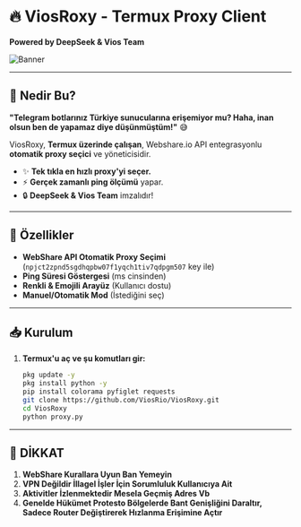 
# 🔥 ViosRoxy - Termux Proxy Client  
**Powered by DeepSeek & Vios Team**  

![Banner](https://i.hizliresim.com/abc123.jpg)  

---

## 📌 **Nedir Bu?**  
**"Telegram botlarınız Türkiye sunucularına erişemiyor mu? Haha, inan olsun ben de yapamaz diye düşünmüştüm!"** 😅  

ViosRoxy, **Termux üzerinde çalışan**, Webshare.io API entegrasyonlu **otomatik proxy seçici** ve yöneticisidir.  
- ✨ **Tek tıkla en hızlı proxy'yi seçer.**  
- ⚡ **Gerçek zamanlı ping ölçümü** yapar.  
- 🔒 **DeepSeek & Vios Team** imzalıdır!  

---

## 🚀 **Özellikler**  
- **WebShare API Otomatik Proxy Seçimi** (`npjct2zpnd5sgdhqpbw07f1yqch1tiv7qdpgm507` key ile)  
- **Ping Süresi Göstergesi** (ms cinsinden)  
- **Renkli & Emojili Arayüz** (Kullanıcı dostu)  
- **Manuel/Otomatik Mod** (İstediğini seç)  

---

## 📥 **Kurulum**  
1. **Termux'u aç ve şu komutları gir:**  
   ```bash
   pkg update -y
   pkg install python -y
   pip install colorama pyfiglet requests
   git clone https://github.com/ViosRio/ViosRoxy.git
   cd ViosRoxy
   python proxy.py

---

 ## 🔔 **DİKKAT**
 1. **WebShare Kurallara Uyun Ban Yemeyin**
 2. **VPN Değildir İllagel İşler İçin Sorumluluk Kullanıcıya Ait**
 3. **Aktivitler İzlenmektedir Mesela Geçmiş Adres Vb**
 4. **Genelde Hükümet Protesto Bölgelerde Bant Genişliğini Daraltır, Sadece Router Değiştirerek Hızlanma Erişimine Açtır**
   

